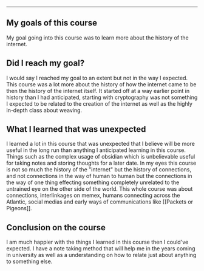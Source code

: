 ---- 
## My goals of this course

My goal going into this course was to learn more about the history of the internet.

## Did I reach my goal?

I would say I reached my goal to an extent but not in the way I expected. This course was a lot more about the history of how the internet came to be then the history of the internet itself. It started off at a way earlier point in history than I had anticipated, starting with cryptography was not something I expected to be related to the creation of the internet as well as the highly in-depth class about weaving. 

## What I learned that was unexpected

I learned a lot in this course that was unexpected that I believe will be more useful in the long run than anything I anticipated learning in this course. Things such as the complex usage of obsidian which is unbelievable useful for taking notes and storing thoughts for a later date. In my eyes this course is not so much the history of the "internet" but the history of connections, and not connections in the way of human to human but the connections in the way of one thing effecting something completely unrelated to the untrained eye on the other side of the world. This whole course was about connections, interlinkages on memex, humans connecting across the Atlantic, social medias and early ways of communications like [[Packets or Pigeons]]. 

## Conclusion on the course

I am much happier with the things I learned in this course then I could've expected. I have a note taking method that will help me in the years coming in university as well as a understanding on how to relate just about anything to something else. 